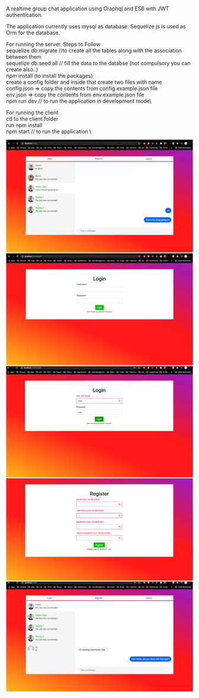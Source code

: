 A realtime group chat application using Graphql and ES6 with JWT authentication.

The application currently uses mysql as database.
Sequelize js is used as Orm for the database.

For running the server.
Steps to Follow \
sequelize db:migrate   //to create all the tables along with the association between them \
sequelize db:seed:all // fill the data to the databse (not compulsory you can create also..) \
npm install (to install the packages) \
create a config folder and inside that create two files with name \
config.json => copy the contents from config.example.json file \
env.json => copy the contents from env.example.json file\
npm run dev // to run the application in development mode\

For running the client\
cd to the client folder\
run npm install\
npm start // to run the application \

![](images/image1.png)
![](images/image2.png)
![](images/image3.png)
![](images/image4.png)
![](images/image5.png)
